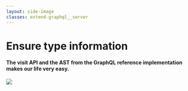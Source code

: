 ```yaml
---
layout: side-image
classes: extend-graphql__server
---
```


<main class="flex flex-col">
  <h1>Ensure type information</h1>
  <h4 class="flex-1">The visit API and the AST from the GraphQL reference implementation makes our life very easy.</h4>
</main>

<img src="/extend-graphql/server-2.png" class="side"/>

<!--
Linee 6, 11, 13, 19
-->
